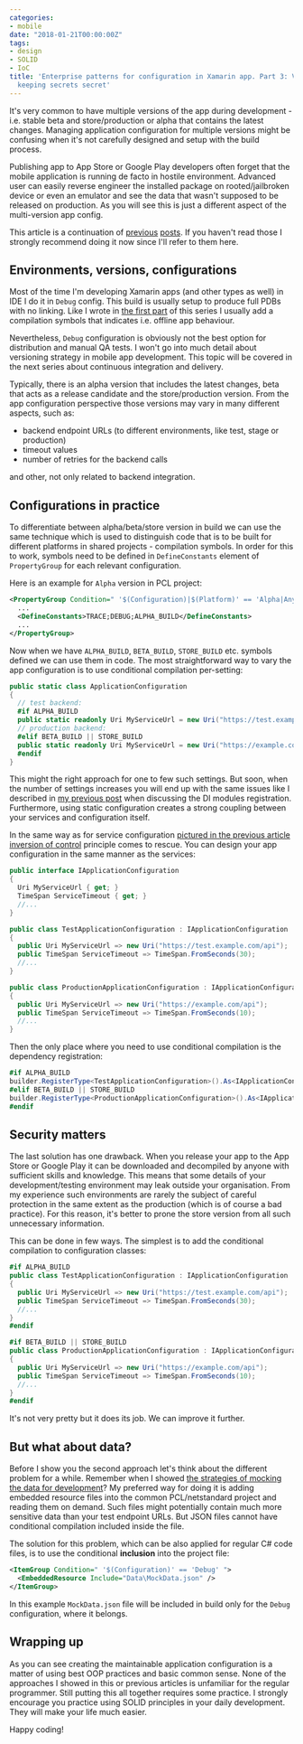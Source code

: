 ```yaml
---
categories:
- mobile
date: "2018-01-21T00:00:00Z"
tags:
- design
- SOLID
- IoC
title: 'Enterprise patterns for configuration in Xamarin app. Part 3: Versioning and
  keeping secrets secret'
---
```

It's very common to have multiple versions of the app during development - i.e. stable beta and store/production or alpha that contains the latest changes. Managing application configuration for multiple versions might be confusing when it's not carefully designed and setup with the build process.

Publishing app to App Store or Google Play developers often forget that the mobile application is running de facto in hostile environment. Advanced user can easily reverse engineer the installed package on rooted/jailbroken device or even an emulator and see the data that wasn't supposed to be released on production. As you will see this is just a different aspect of the multi-version app config.

This article is a continuation of [previous](/posts/enterprise-patterns-for-configuration-in-xamarin-app-part-1) [posts](/posts/enterprise-patterns-for-configuration-in-xamarin-app-part-2). If you haven't read those I strongly recommend doing it now since I'll refer to them here.


## Environments, versions, configurations

Most of the time I'm developing Xamarin apps (and other types as well) in IDE I do it in `Debug` config. This build is usually setup to produce full PDBs with no linking. Like I wrote in [the first part](/posts/enterprise-patterns-for-configuration-in-xamarin-app-part-1) of this series I usually add a compilation symbols that indicates i.e. offline app behaviour.

Nevertheless, `Debug` configuration is obviously not the best option for distribution and manual QA tests. I won't go into much detail about versioning strategy in mobile app development. This topic will be covered in the next series about continuous integration and delivery.

Typically, there is an alpha version that includes the latest changes, beta that acts as a release candidate and the store/production version. From the app configuration perspective those versions may vary in many different aspects, such as:

* backend endpoint URLs (to different environments, like test, stage or production)
* timeout values
* number of retries for the backend calls

and other, not only related to backend integration.

## Configurations in practice

To differentiate between alpha/beta/store version in build we can use the same technique which is used to distinguish code that is to be built for different platforms in shared projects - compilation symbols. In order for this to work, symbols need to be defined in `DefineConstants` element of `PropertyGroup` for each relevant configuration.

Here is an example for `Alpha` version in PCL project:

```xml
<PropertyGroup Condition=" '$(Configuration)|$(Platform)' == 'Alpha|AnyCPU' ">
  ...
  <DefineConstants>TRACE;DEBUG;ALPHA_BUILD</DefineConstants>
  ...
</PropertyGroup>
```

Now when we have `ALPHA_BUILD`, `BETA_BUILD`, `STORE_BUILD` etc. symbols defined we can use them in code. The most straightforward way to vary the app configuration is to use conditional compilation per-setting:

```csharp
public static class ApplicationConfiguration
{
  // test backend:
  #if ALPHA_BUILD
  public static readonly Uri MyServiceUrl = new Uri("https://test.example.com/api");
  // production backend:
  #elif BETA_BUILD || STORE_BUILD
  public static readonly Uri MyServiceUrl = new Uri("https://example.com/api");
  #endif
}
```

This might the right approach for one to few such settings. But soon, when the number of settings increases you will end up with the same issues like I described in [my previous post](/posts/2enterprise-patterns-for-configuration-in-xamarin-app-part-2) when discussing the DI modules registration. Furthermore, using static configuration creates a strong coupling between your services and configuration itself.

In the same way as for service configuration [pictured in the previous article](/posts/enterprise-patterns-for-configuration-in-xamarin-app-part-2) [inversion of control](https://en.wikipedia.org/wiki/Inversion_of_control) principle comes to rescue. You can design your app configuration in the same manner as the services:

```csharp
public interface IApplicationConfiguration
{
  Uri MyServiceUrl { get; }
  TimeSpan ServiceTimeout { get; }
  //...
}

public class TestApplicationConfiguration : IApplicationConfiguration
{
  public Uri MyServiceUrl => new Uri("https://test.example.com/api");
  public TimeSpan ServiceTimeout => TimeSpan.FromSeconds(30);
  //...
}

public class ProductionApplicationConfiguration : IApplicationConfiguration
{
  public Uri MyServiceUrl => new Uri("https://example.com/api");
  public TimeSpan ServiceTimeout => TimeSpan.FromSeconds(10);
  //...
}
```

Then the only place where you need to use conditional compilation is the dependency registration:

```csharp
#if ALPHA_BUILD
builder.RegisterType<TestApplicationConfiguration>().As<IApplicationConfiguration>().SingleInstance();
#elif BETA_BUILD || STORE_BUILD
builder.RegisterType<ProductionApplicationConfiguration>().As<IApplicationConfiguration>().SingleInstance();
#endif
```

## Security matters

The last solution has one drawback. When you release your app to the App Store or Google Play it can be downloaded and decompiled by anyone with sufficient skills and knowledge. This means that some details of your development/testing environment may leak outside your organisation. From my experience such environments are rarely the subject of careful protection in the same extent as the production (which is of course a bad practice). For this reason, it's better to prone the store version from all such unnecessary information.

This can be done in few ways. The simplest is to add the conditional compilation to configuration classes:

```csharp
#if ALPHA_BUILD
public class TestApplicationConfiguration : IApplicationConfiguration
{
  public Uri MyServiceUrl => new Uri("https://test.example.com/api");
  public TimeSpan ServiceTimeout => TimeSpan.FromSeconds(30);
  //...
}
#endif

#if BETA_BUILD || STORE_BUILD
public class ProductionApplicationConfiguration : IApplicationConfiguration
{
  public Uri MyServiceUrl => new Uri("https://example.com/api");
  public TimeSpan ServiceTimeout => TimeSpan.FromSeconds(10);
  //...
}
#endif
```

It's not very pretty but it does its job. We can improve it further.

## But what about data?

Before I show you the second approach let's think about the different problem for a while. Remember when I showed [the strategies of mocking the data for development](/posts/enterprise-patterns-for-configuration-in-xamarin-app-part-1)? My preferred way for doing it is adding embedded resource files into the common PCL/netstandard project and reading them on demand. Such files might potentially contain much more sensitive data than your test endpoint URLs. But JSON files cannot have conditional compilation included inside the file.

The solution for this problem, which can be also applied for regular C\# code files, is to use the conditional **inclusion** into the project file:

```xml
<ItemGroup Condition=" '$(Configuration)' == 'Debug' ">
  <EmbeddedResource Include="Data\MockData.json" />
</ItemGroup>
```

In this example `MockData.json` file will be included in build only for the `Debug` configuration, where it belongs.

## Wrapping up

As you can see creating the maintainable application configuration is a matter of using best OOP practices and basic common sense. None of the approaches I showed in this or previous articles is unfamiliar for the regular programmer. Still putting this all together requires some practice. I strongly encourage you practice using SOLID principles in your daily development. They will make your life much easier.

Happy coding!
